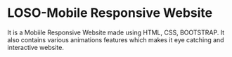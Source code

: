 # LOSO-Mobile Responsive Website
It is a Mobiile Responsive Website made using HTML, CSS, BOOTSTRAP.
It also contains various animations features which makes it eye catching and interactive website.
